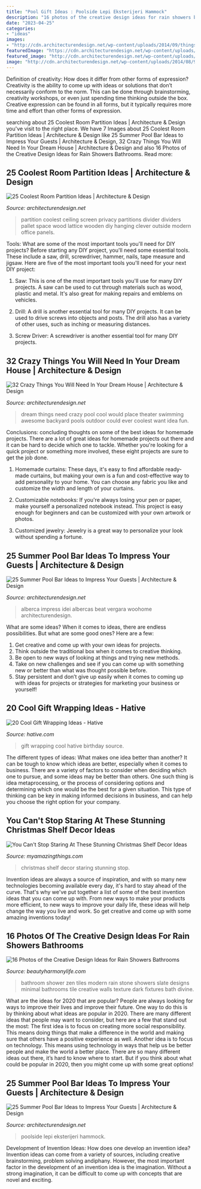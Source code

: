 ```yaml
---
title: "Pool Gift Ideas : Poolside Lepi Eksterijeri Hammock"
description: "16 photos of the creative design ideas for rain showers bathrooms"
date: "2023-04-25"
categories:
- "ideas"
images:
- "http://cdn.architecturendesign.net/wp-content/uploads/2014/09/things-in-your-dream-house-23.jpg"
featuredImage: "https://cdn.architecturendesign.net/wp-content/uploads/2014/09/Summer-Pool-Bar-Ideas-3.jpg"
featured_image: "http://cdn.architecturendesign.net/wp-content/uploads/2014/09/things-in-your-dream-house-23.jpg"
image: "http://cdn.architecturendesign.net/wp-content/uploads/2014/08/951.jpg"
---
```



Definition of creativity: How does it differ from other forms of expression?
Creativity is the ability to come up with ideas or solutions that don’t necessarily conform to the norm. This can be done through brainstorming, creativity workshops, or even just spending time thinking outside the box. Creative expression can be found in all forms, but it typically requires more time and effort than other forms of expression.

	

		
searching about 25 Coolest Room Partition Ideas | Architecture &amp; Design you've visit to the right place. We have 7 Images about 25 Coolest Room Partition Ideas | Architecture &amp; Design like 25 Summer Pool Bar Ideas to Impress Your Guests | Architecture &amp; Design, 32 Crazy Things You Will Need In Your Dream House | Architecture &amp; Design and also 16 Photos of the Creative Design Ideas for Rain Showers Bathrooms. Read more:
		
    
## 25 Coolest Room Partition Ideas | Architecture &amp; Design

<img loading=lazy src="http://cdn.architecturendesign.net/wp-content/uploads/2014/08/951.jpg" onerror="this.onerror=null;this.src='https://tse4.mm.bing.net/th?id=OIP.l6uPWvwx0ulWGilhQm37mgHaLK&amp;pid=15.1';" alt="25 Coolest Room Partition Ideas | Architecture &amp; Design">

_Source: architecturendesign.net_

>partition coolest ceiling screen privacy partitions divider dividers pallet space wood lattice wooden diy hanging clever outside modern office panels. 

	

Tools: What are some of the most important tools you'll need for DIY projects?
Before starting any DIY project, you'll need some essential tools. These include a saw, drill, screwdriver, hammer, nails, tape measure and jigsaw. Here are five of the most important tools you'll need for your next DIY project: 
1) Saw: This is one of the most important tools you'll use for many DIY projects. A saw can be used to cut through materials such as wood, plastic and metal. It's also great for making repairs and emblems on vehicles. 

2) Drill: A drill is another essential tool for many DIY projects. It can be used to drive screws into objects and posts. The drill also has a variety of other uses, such as inching or measuring distances. 

3) Screw Driver: A screwdriver is another essential tool for many DIY projects.

    
## 32 Crazy Things You Will Need In Your Dream House | Architecture &amp; Design

<img loading=lazy src="http://cdn.architecturendesign.net/wp-content/uploads/2014/09/things-in-your-dream-house-23.jpg" onerror="this.onerror=null;this.src='https://tse3.mm.bing.net/th?id=OIP.qWMCyqGC1OpH777g5cAKLQHaJQ&amp;pid=15.1';" alt="32 Crazy Things You Will Need In Your Dream House | Architecture &amp; Design">

_Source: architecturendesign.net_

>dream things need crazy pool cool would place theater swimming awesome backyard pools outdoor could ever coolest want idea fun. 

	

Conclusions: concluding thoughts on some of the best ideas for homemade projects.
There are a lot of great ideas for homemade projects out there and it can be hard to decide which one to tackle. Whether you're looking for a quick project or something more involved, these eight projects are sure to get the job done. 
1. Homemade curtains: These days, it's easy to find affordable ready-made curtains, but making your own is a fun and cost-effective way to add personality to your home. You can choose any fabric you like and customize the width and length of your curtains.

2. Customizable notebooks: If you're always losing your pen or paper, make yourself a personalized notebook instead. This project is easy enough for beginners and can be customized with your own artwork or photos.

3. Customized jewelry: Jewelry is a great way to personalize your look without spending a fortune.

    
## 25 Summer Pool Bar Ideas To Impress Your Guests | Architecture &amp; Design

<img loading=lazy src="https://cdn.architecturendesign.net/wp-content/uploads/2014/09/Summer-Pool-Bar-Ideas-3.jpg" onerror="this.onerror=null;this.src='https://tse3.mm.bing.net/th?id=OIP.r22WxhA3ieVWTJUrA-dJaAHaLH&amp;pid=15.1';" alt="25 Summer Pool Bar Ideas to Impress Your Guests | Architecture &amp; Design">

_Source: architecturendesign.net_

>alberca impress idei albercas beat vergara woohome architecturendesign. 

	

What are some ideas?
When it comes to ideas, there are endless possibilities. But what are some good ones? Here are a few: 
1. Get creative and come up with your own ideas for projects.
2. Think outside the traditional box when it comes to creative thinking.
3. Be open to new ways of looking at things and trying new methods.
4. Take on new challenges and see if you can come up with something new or better than what was thought possible before. 
5. Stay persistent and don’t give up easily when it comes to coming up with ideas for projects or strategies for marketing your business or yourself!

    
## 20 Cool Gift Wrapping Ideas - Hative

<img loading=lazy src="https://hative.com/wp-content/uploads/2014/10/gift-wrapping-ideas/2-cool-gift-wrapping-ideas.jpg" onerror="this.onerror=null;this.src='https://tse4.mm.bing.net/th?id=OIP.iX8UAdzo3q4mvijwzBCFEwHaKX&amp;pid=15.1';" alt="20 Cool Gift Wrapping Ideas - Hative">

_Source: hative.com_

>gift wrapping cool hative birthday source. 

	

The different types of ideas: What makes one idea better than another?
It can be tough to know which ideas are better, especially when it comes to business. There are a variety of factors to consider when deciding which one to pursue, and some ideas may be better than others. One such thing is idea metaprocessing, or the process of considering options and determining which one would be the best for a given situation. This type of thinking can be key in making informed decisions in business, and can help you choose the right option for your company.

    
## You Can&#039;t Stop Staring At These Stunning Christmas Shelf Decor Ideas

<img loading=lazy src="http://myamazingthings.com/wp-content/uploads/2017/12/christmas-shelf-decor-3-.jpg" onerror="this.onerror=null;this.src='https://tse2.mm.bing.net/th?id=OIP.NTDYbDqkbJcmVIQpa7wydwHaLH&amp;pid=15.1';" alt="You Can&#039;t Stop Staring At These Stunning Christmas Shelf Decor Ideas">

_Source: myamazingthings.com_

>christmas shelf decor staring stunning stop. 

	

Invention ideas are always a source of inspiration, and with so many new technologies becoming available every day, it's hard to stay ahead of the curve. That's why we've put together a list of some of the best invention ideas that you can come up with. From new ways to make your products more efficient, to new ways to improve your daily life, these ideas will help change the way you live and work. So get creative and come up with some amazing inventions today!

    
## 16 Photos Of The Creative Design Ideas For Rain Showers Bathrooms

<img loading=lazy src="https://beautyharmonylife.com/wp-content/uploads/2013/09/thumbs_351076_0_8-5120-modern-bathroom.jpg" onerror="this.onerror=null;this.src='https://tse1.mm.bing.net/th?id=OIP.6s2HOfAKOXr0unBbPyaw5gHaLJ&amp;pid=15.1';" alt="16 Photos of the Creative Design Ideas for Rain Showers Bathrooms">

_Source: beautyharmonylife.com_

>bathroom shower zen tiles modern rain stone showers slate designs minimal bathrooms tile creative walls texture dark fixtures bath divine. 

	

What are the ideas for 2020 that are popular?
People are always looking for ways to improve their lives and improve their future. One way to do this is by thinking about what ideas are popular in 2020. There are many different ideas that people may want to consider, but here are a few that stand out the most: 
The first idea is to focus on creating more social responsibility. This means doing things that make a difference in the world and making sure that others have a positive experience as well. Another idea is to focus on technology. This means using technology in ways that help us be better people and make the world a better place. 
There are so many different ideas out there, it’s hard to know where to start. But if you think about what could be popular in 2020, then you might come up with some great options!

    
## 25 Summer Pool Bar Ideas To Impress Your Guests | Architecture &amp; Design

<img loading=lazy src="https://cdn.architecturendesign.net/wp-content/uploads/2014/09/Summer-Pool-Bar-Ideas-13.jpg" onerror="this.onerror=null;this.src='https://tse4.mm.bing.net/th?id=OIP.s3z-e88JTmqACh7wq6BltAHaJ4&amp;pid=15.1';" alt="25 Summer Pool Bar Ideas to Impress Your Guests | Architecture &amp; Design">

_Source: architecturendesign.net_

>poolside lepi eksterijeri hammock. 

	

Development of Invention Ideas: How does one develop an invention idea?
Invention ideas can come from a variety of sources, including creative brainstorming, problem solving andiphany. However, the most important factor in the development of an invention idea is the imagination. Without a strong imagination, it can be difficult to come up with concepts that are novel and exciting.

